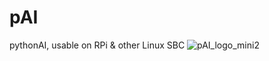 # pAI
pythonAI, usable on RPi & other Linux SBC
![pAI_logo_mini2](https://github.com/user-attachments/assets/66524c8e-29a6-4a33-818a-0268790dc45f)
